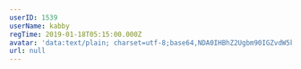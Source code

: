 ```yaml
---
userID: 1539
userName: kabby
regTime: 2019-01-18T05:15:00.000Z
avatar: 'data:text/plain; charset=utf-8;base64,NDA0IHBhZ2Ugbm90IGZvdW5kCg=='
url: null
---
```



